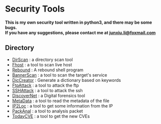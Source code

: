 # Security Tools
**This is my own security tool written in python3, and there may be some bugs.**<br>
**If you have any suggestions, please contact me at junxiu.li@foxmail.com**
## Directory
<ul>
<li><a href="./DirScan">DirScan</a> :   a directory scan tool</li>
<li><a href="./Fhost">Fhost</a> :   a tool to scan live host</li>
<li><a href='./Rebound'>Rebound</a> :   A rebound shell program</li>
<li><a href='./BannerScan'>BannerScan</a> : a tool to scan the target's service</li>
<li><a href='./DicCreator'>DicCreator</a> : Generate a dictionary based on keywords</li>
<li><a href='./FtpAttack'>FtpAttack</a> :   a tool to attack the ftp</li>
<li><a href='./SSHAttack'>SSHAttack</a> :   a tool to attack the ssh</li>
<li><a href='./DiscoverNet'>DiscoverNet</a> :   a Digital forensics tool</li>
<li><a href='./MetaData'>MetaData</a> :   a tool to read the metadata of the file</li>
<li><a href='./IP2Loc'>IP2Loc</a> :   a tool to get some information from the IP</li>
<li><a href='./PackAnal'>PackAnal</a> :   a tool to analysis packet</li>
<li><a href='./TodayCVE'>TodayCVE</a> :   a tool to get the new CVEs</li>
</ul>